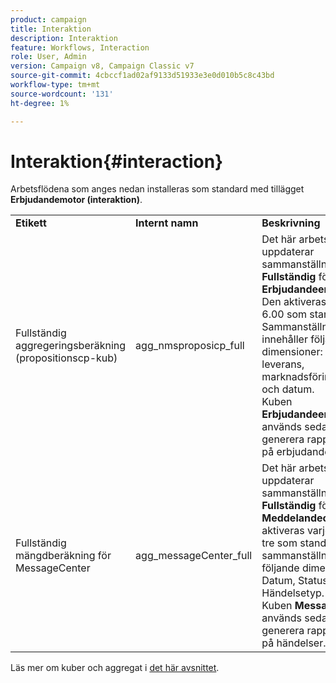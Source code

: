 ```yaml
---
product: campaign
title: Interaktion
description: Interaktion
feature: Workflows, Interaction
role: User, Admin
version: Campaign v8, Campaign Classic v7
source-git-commit: 4cbccf1ad02af9133d51933e3e0d010b5c8c43bd
workflow-type: tm+mt
source-wordcount: '131'
ht-degree: 1%

---
```



# Interaktion{#interaction}

Arbetsflödena som anges nedan installeras som standard med tillägget **Erbjudandemotor (interaktion)**.

<table> 
 <tbody> 
  <tr> 
   <td> <strong>Etikett</strong><br /> </td> 
   <td> <strong>Internt namn</strong><br /> </td> 
   <td> <strong>Beskrivning</strong><br /> </td> 
  </tr> 
  <tr> 
   <td> <span class="uicontrol">Fullständig aggregeringsberäkning (propositionscp-kub)</span> <br /> </td> 
   <td> <span class="uicontrol">agg_nmsproposicp_full</span> <br /> </td> 
   <td> Det här arbetsflödet uppdaterar sammanställningen <strong>Fullständig</strong> för kuben <strong>Erbjudandeerbjudande</strong>. Den aktiveras varje dag kl. 6.00 som standard. Sammanställningen innehåller följande dimensioner: kanal, leverans, marknadsföringserbjudande och datum.<br /> Kuben <strong>Erbjudandeerbjudande</strong> används sedan för att generera rapporter baserat på erbjudanden.<br /> </td> 
  </tr> 
   <tr> 
   <td> <span class="uicontrol">Fullständig mängdberäkning för MessageCenter</span> <br /> </td> 
   <td> <span class="uicontrol">agg_messageCenter_full</span> <br /> </td> 
   <td> Det här arbetsflödet uppdaterar sammanställningen <strong>Fullständig</strong> för kuben <strong>Meddelandecenter</strong>. Den aktiveras varje dag klockan tre som standard. Den här sammanställningen fångar följande dimensioner: Kanal, Datum, Status och Händelsetyp.<br /> Kuben <strong>Message center</strong> används sedan för att generera rapporter baserat på händelser. <br /> </td> 
   <td> <br /> </td> 
  </tr> 
 </tbody> 
</table>

Läs mer om kuber och aggregat i [det här avsnittet](../../v8/reporting/gs-cubes.md).

